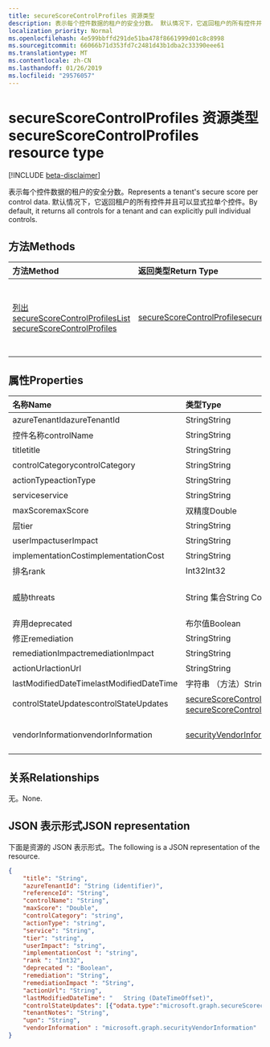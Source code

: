 ```yaml
---
title: secureScoreControlProfiles 资源类型
description: 表示每个控件数据的租户的安全分数。 默认情况下，它返回租户的所有控件并且可以显式拉单个控件。
localization_priority: Normal
ms.openlocfilehash: 4e599bbffd291de51ba478f8661999d01c8c8998
ms.sourcegitcommit: 66066b71d353fd7c2481d43b1dba2c33390eee61
ms.translationtype: MT
ms.contentlocale: zh-CN
ms.lasthandoff: 01/26/2019
ms.locfileid: "29576057"
---
```

# <a name="securescorecontrolprofiles-resource-type"></a><span data-ttu-id="714a7-104">secureScoreControlProfiles 资源类型</span><span class="sxs-lookup"><span data-stu-id="714a7-104">secureScoreControlProfiles resource type</span></span>

[!INCLUDE [beta-disclaimer](../../includes/beta-disclaimer.md)]

<span data-ttu-id="714a7-105">表示每个控件数据的租户的安全分数。</span><span class="sxs-lookup"><span data-stu-id="714a7-105">Represents a tenant's secure score per control data.</span></span> <span data-ttu-id="714a7-106">默认情况下，它返回租户的所有控件并且可以显式拉单个控件。</span><span class="sxs-lookup"><span data-stu-id="714a7-106">By default, it returns all controls for a tenant and can explicitly pull individual controls.</span></span>


## <a name="methods"></a><span data-ttu-id="714a7-107">方法</span><span class="sxs-lookup"><span data-stu-id="714a7-107">Methods</span></span>

| <span data-ttu-id="714a7-108">方法</span><span class="sxs-lookup"><span data-stu-id="714a7-108">Method</span></span>   | <span data-ttu-id="714a7-109">返回类型</span><span class="sxs-lookup"><span data-stu-id="714a7-109">Return Type</span></span>|<span data-ttu-id="714a7-110">说明</span><span class="sxs-lookup"><span data-stu-id="714a7-110">Description</span></span>|
|:---------------|:--------|:----------|
|[<span data-ttu-id="714a7-111">列出 secureScoreControlProfiles</span><span class="sxs-lookup"><span data-stu-id="714a7-111">List secureScoreControlProfiles</span></span>](../api/securescorecontrolprofiles-list.md) | [<span data-ttu-id="714a7-112">secureScoreControlProfile</span><span class="sxs-lookup"><span data-stu-id="714a7-112">secureScoreControlProfile</span></span>](securescorecontrolprofiles.md) |<span data-ttu-id="714a7-113">读取属性和 secureScoreControlProfiles 对象的元数据。</span><span class="sxs-lookup"><span data-stu-id="714a7-113">Read properties and metadata of a secureScoreControlProfiles object.</span></span>|


## <a name="properties"></a><span data-ttu-id="714a7-114">属性</span><span class="sxs-lookup"><span data-stu-id="714a7-114">Properties</span></span>

|<span data-ttu-id="714a7-115">名称</span><span class="sxs-lookup"><span data-stu-id="714a7-115">Name</span></span> |<span data-ttu-id="714a7-116">类型</span><span class="sxs-lookup"><span data-stu-id="714a7-116">Type</span></span> |<span data-ttu-id="714a7-117">说明</span><span class="sxs-lookup"><span data-stu-id="714a7-117">Description</span></span> |
|:--|:--|:--|
|   <span data-ttu-id="714a7-118">azureTenantId</span><span class="sxs-lookup"><span data-stu-id="714a7-118">azureTenantId</span></span>   |   <span data-ttu-id="714a7-119">String</span><span class="sxs-lookup"><span data-stu-id="714a7-119">String</span></span>  |   <span data-ttu-id="714a7-120">GUID string 租户 id。</span><span class="sxs-lookup"><span data-stu-id="714a7-120">GUID string for tenant ID.</span></span>  |
|   <span data-ttu-id="714a7-121">控件名称</span><span class="sxs-lookup"><span data-stu-id="714a7-121">controlName</span></span> |   <span data-ttu-id="714a7-122">String</span><span class="sxs-lookup"><span data-stu-id="714a7-122">String</span></span>  |   <span data-ttu-id="714a7-123">控件的名称。</span><span class="sxs-lookup"><span data-stu-id="714a7-123">Name of the control.</span></span> |
|   <span data-ttu-id="714a7-124">title</span><span class="sxs-lookup"><span data-stu-id="714a7-124">title</span></span>   |   <span data-ttu-id="714a7-125">String</span><span class="sxs-lookup"><span data-stu-id="714a7-125">String</span></span>  |   <span data-ttu-id="714a7-126">控件的标题。</span><span class="sxs-lookup"><span data-stu-id="714a7-126">Title of the control.</span></span>   |
|   <span data-ttu-id="714a7-127">controlCategory</span><span class="sxs-lookup"><span data-stu-id="714a7-127">controlCategory</span></span> |   <span data-ttu-id="714a7-128">String</span><span class="sxs-lookup"><span data-stu-id="714a7-128">String</span></span>  |   <span data-ttu-id="714a7-129">控制操作类别 （帐户、 数据、 设备、 应用程序、 基础结构）。</span><span class="sxs-lookup"><span data-stu-id="714a7-129">Control action category (Account, Data, Device, Apps, Infrastructure).</span></span>  |
|   <span data-ttu-id="714a7-130">actionType</span><span class="sxs-lookup"><span data-stu-id="714a7-130">actionType</span></span>  |   <span data-ttu-id="714a7-131">String</span><span class="sxs-lookup"><span data-stu-id="714a7-131">String</span></span>  |   <span data-ttu-id="714a7-132">控制操作类型 （Config、 审阅、 行为）。</span><span class="sxs-lookup"><span data-stu-id="714a7-132">Control action type (Config, Review, Behavior).</span></span> |
|   <span data-ttu-id="714a7-133">service</span><span class="sxs-lookup"><span data-stu-id="714a7-133">service</span></span> |   <span data-ttu-id="714a7-134">String</span><span class="sxs-lookup"><span data-stu-id="714a7-134">String</span></span>  |   <span data-ttu-id="714a7-135">拥有控件 （Exchange、 Sharepoint、 Azure AD） 的服务。</span><span class="sxs-lookup"><span data-stu-id="714a7-135">Service that owns the control (Exchange, Sharepoint, Azure AD).</span></span> |
|   <span data-ttu-id="714a7-136">maxScore</span><span class="sxs-lookup"><span data-stu-id="714a7-136">maxScore</span></span> |  <span data-ttu-id="714a7-137">双精度</span><span class="sxs-lookup"><span data-stu-id="714a7-137">Double</span></span>  |   <span data-ttu-id="714a7-138">当前在指定日期上获得最大分数。</span><span class="sxs-lookup"><span data-stu-id="714a7-138">Current obtained max score on specified date.</span></span>   |
|   <span data-ttu-id="714a7-139">层</span><span class="sxs-lookup"><span data-stu-id="714a7-139">tier</span></span> |  <span data-ttu-id="714a7-140">String</span><span class="sxs-lookup"><span data-stu-id="714a7-140">String</span></span>  |   <span data-ttu-id="714a7-141">控件层 (核心、 防护深入，高级。)</span><span class="sxs-lookup"><span data-stu-id="714a7-141">Control tier (Core, Defense in Depth, Advanced.)</span></span>    |
|   <span data-ttu-id="714a7-142">userImpact</span><span class="sxs-lookup"><span data-stu-id="714a7-142">userImpact</span></span> |    <span data-ttu-id="714a7-143">String</span><span class="sxs-lookup"><span data-stu-id="714a7-143">String</span></span>  | <span data-ttu-id="714a7-144">用户影响实现控件 （低、 中等，高）。</span><span class="sxs-lookup"><span data-stu-id="714a7-144">User impact of implementing control (low, moderate, high).</span></span>    |
|   <span data-ttu-id="714a7-145">implementationCost</span><span class="sxs-lookup"><span data-stu-id="714a7-145">implementationCost</span></span> |    <span data-ttu-id="714a7-146">String</span><span class="sxs-lookup"><span data-stu-id="714a7-146">String</span></span>  |   <span data-ttu-id="714a7-147">资源成本 implemmentating 控件 （低、 中等，高）。</span><span class="sxs-lookup"><span data-stu-id="714a7-147">Resource cost of implemmentating control (low, moderate, high).</span></span> |
|   <span data-ttu-id="714a7-148">排名</span><span class="sxs-lookup"><span data-stu-id="714a7-148">rank</span></span> |  <span data-ttu-id="714a7-149">Int32</span><span class="sxs-lookup"><span data-stu-id="714a7-149">Int32</span></span>   |   <span data-ttu-id="714a7-150">Microsoft 的堆栈控件的排名。</span><span class="sxs-lookup"><span data-stu-id="714a7-150">Microsoft's stack ranking of control.</span></span>   |
|   <span data-ttu-id="714a7-151">威胁</span><span class="sxs-lookup"><span data-stu-id="714a7-151">threats</span></span> |   <span data-ttu-id="714a7-152">String 集合</span><span class="sxs-lookup"><span data-stu-id="714a7-152">String Collection</span></span>   |   <span data-ttu-id="714a7-153">控制可以缓解的威胁的列表 (accountBreach，dataDeletion，dataExfiltration，dataSpillage，elevationOfPrivilege，maliciousInsider，passwordCracking，phishingOrWhaling，欺骗)。</span><span class="sxs-lookup"><span data-stu-id="714a7-153">List of threats the control mitigates (accountBreach,dataDeletion,dataExfiltration,dataSpillage,elevationOfPrivilege,maliciousInsider,passwordCracking,phishingOrWhaling,spoofing).</span></span> |
|   <span data-ttu-id="714a7-154">弃用</span><span class="sxs-lookup"><span data-stu-id="714a7-154">deprecated</span></span> |    <span data-ttu-id="714a7-155">布尔值</span><span class="sxs-lookup"><span data-stu-id="714a7-155">Boolean</span></span> |   <span data-ttu-id="714a7-156">用于指示控件进行折旧计算的标志。</span><span class="sxs-lookup"><span data-stu-id="714a7-156">Flag to indicate if a control is depreciated.</span></span>   |
|   <span data-ttu-id="714a7-157">修正</span><span class="sxs-lookup"><span data-stu-id="714a7-157">remediation</span></span> |   <span data-ttu-id="714a7-158">String</span><span class="sxs-lookup"><span data-stu-id="714a7-158">String</span></span>  |   <span data-ttu-id="714a7-159">内容控件的说明将帮助纠正。</span><span class="sxs-lookup"><span data-stu-id="714a7-159">Description of what the control will help remediate.</span></span> |
|   <span data-ttu-id="714a7-160">remediationImpact</span><span class="sxs-lookup"><span data-stu-id="714a7-160">remediationImpact</span></span> | <span data-ttu-id="714a7-161">String</span><span class="sxs-lookup"><span data-stu-id="714a7-161">String</span></span>  |   <span data-ttu-id="714a7-162">对用户的修正影响的说明。</span><span class="sxs-lookup"><span data-stu-id="714a7-162">Description of the impact on users of the remediation.</span></span> |
|   <span data-ttu-id="714a7-163">actionUrl</span><span class="sxs-lookup"><span data-stu-id="714a7-163">actionUrl</span></span> | <span data-ttu-id="714a7-164">String</span><span class="sxs-lookup"><span data-stu-id="714a7-164">String</span></span>  |   <span data-ttu-id="714a7-165">该控件可进行的 URL。</span><span class="sxs-lookup"><span data-stu-id="714a7-165">URL to where the control can be actioned.</span></span> |
|   <span data-ttu-id="714a7-166">lastModifiedDateTime</span><span class="sxs-lookup"><span data-stu-id="714a7-166">lastModifiedDateTime</span></span> |  <span data-ttu-id="714a7-167">字符串 （方法）</span><span class="sxs-lookup"><span data-stu-id="714a7-167">String (DateTimeOffset)</span></span> |   <span data-ttu-id="714a7-168">上次修改日期</span><span class="sxs-lookup"><span data-stu-id="714a7-168">Date last modified</span></span> |
|   <span data-ttu-id="714a7-169">controlStateUpdates</span><span class="sxs-lookup"><span data-stu-id="714a7-169">controlStateUpdates</span></span> |   <span data-ttu-id="714a7-170">[secureScoreControlStateUpdate](securescorecontrolstateupdate.md)集合</span><span class="sxs-lookup"><span data-stu-id="714a7-170">[secureScoreControlStateUpdate](securescorecontrolstateupdate.md) collection</span></span> |  <span data-ttu-id="714a7-171">标志指示其中租户具有标记控件 （忽略，第三方，审阅） （支持[更新](../api/securescorecontrolprofiles-update.md)）。</span><span class="sxs-lookup"><span data-stu-id="714a7-171">Flag to indicate where the tenant has marked a control (ignore, thirdParty, reviewed) (supports [update](../api/securescorecontrolprofiles-update.md)).</span></span> |
|   <span data-ttu-id="714a7-172">vendorInformation</span><span class="sxs-lookup"><span data-stu-id="714a7-172">vendorInformation</span></span> | [<span data-ttu-id="714a7-173">securityVendorInformation</span><span class="sxs-lookup"><span data-stu-id="714a7-173">securityVendorInformation</span></span>](securityvendorinformation.md) | <span data-ttu-id="714a7-174">包含有关安全产品/服务供应商、 提供商和 subprovider 详细信息 (例如，供应商 = Microsoft; 提供程序 = Windows Defender ATP; subProvider = AppLocker)。</span><span class="sxs-lookup"><span data-stu-id="714a7-174">Contains details about the security product/service vendor, provider, and subprovider (for example, vendor=Microsoft; provider=Windows Defender ATP; subProvider=AppLocker).</span></span>|

## <a name="relationships"></a><span data-ttu-id="714a7-175">关系</span><span class="sxs-lookup"><span data-stu-id="714a7-175">Relationships</span></span>

<span data-ttu-id="714a7-176">无。</span><span class="sxs-lookup"><span data-stu-id="714a7-176">None.</span></span>

## <a name="json-representation"></a><span data-ttu-id="714a7-177">JSON 表示形式</span><span class="sxs-lookup"><span data-stu-id="714a7-177">JSON representation</span></span>

<span data-ttu-id="714a7-178">下面是资源的 JSON 表示形式。</span><span class="sxs-lookup"><span data-stu-id="714a7-178">The following is a JSON representation of the resource.</span></span>

<!-- {
  "blockType": "resource",
  "optionalProperties": [

  ],
  "@odata.type": "microsoft.graph.secureScoreControlProfile"
}-->

```json
{
    "title": "String", 
    "azureTenantId": "String (identifier)", 
    "referenceId": "String", 
    "controlName": "String", 
    "maxScore": "Double",
    "controlCategory": "string",
    "actionType": "string",
    "service": "String",
    "tier": "string",
    "userImpact": "string",
    "implementationCost ": "string",
    "rank ": "Int32",
    "deprecated ": "Boolean",
    "remediation": "String",
    "remediationImpact ": "String",
    "actionUrl": "String",
    "lastModifiedDateTime": "   String (DateTimeOffset)",
    "controlStateUpdates": [{"odata.type":"microsoft.graph.secureScorecontrolStateUpdates"}],
    "tenantNotes": "String",
    "upn": "String",    
    "vendorInformation" : "microsoft.graph.securityVendorInformation"
}


```


<!--
{
  "type": "#page.annotation",
  "description": "secureScoreControlProfiles resource",
  "keywords": "",
  "section": "documentation",
  "tocPath": "",
  "suppressions": [
    "Error: /api-reference/beta/resources/securescorecontrolprofiles.md:\r\n      Exception processing links.\r\n    System.ArgumentException: Link Definition was null. Link text: !INCLUDE [beta-disclaimer](../../includes/beta-disclaimer.md)\r\n      at ApiDoctor.Validation.DocFile.get_LinkDestinations()\r\n      at ApiDoctor.Validation.DocSet.ValidateLinks(Boolean includeWarnings, String[] relativePathForFiles, IssueLogger issues, Boolean requireFilenameCaseMatch, Boolean printOrphanedFiles)"
  ]
}
-->
